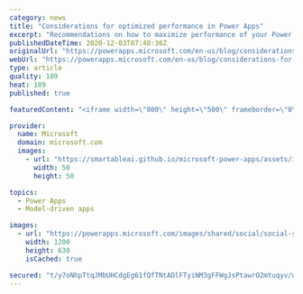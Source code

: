 ```yaml
---
category: news
title: "Considerations for optimized performance in Power Apps"
excerpt: "Recommendations on how to maximize performance of your Power Apps "
publishedDateTime: 2020-12-03T07:40:36Z
originalUrl: "https://powerapps.microsoft.com/en-us/blog/considerations-for-optimized-performance-in-power-apps/"
webUrl: "https://powerapps.microsoft.com/en-us/blog/considerations-for-optimized-performance-in-power-apps/"
type: article
quality: 189
heat: 189
published: true

featuredContent: "<iframe width=\"800\" height=\"500\" frameborder=\"0\" src=\"https://www.youtube.com/embed/jcKoqC9Vfmo\" allow=\"accelerometer; autoplay; encrypted-media; gyroscope; picture-in-picture\" allowfullscreen></iframe>"

provider:
  name: Microsoft
  domain: microsoft.com
  images:
    - url: "https://smartableai.github.io/microsoft-power-apps/assets/images/organizations/microsoft.com-50x50.jpg"
      width: 50
      height: 50

topics:
  - Power Apps
  - Model-driven apps

images:
  - url: "https://powerapps.microsoft.com/images/shared/social/social-share-post-ignite.png"
    width: 1200
    height: 630
    isCached: true

secured: "t/y7oNhpTtqJMbUHCdgEg61fQfTNtADlFTyiNM3gFFWgJsPtawrO2mtuqyv/w6dCHAX83+n4MPgaZVgwn/fEqwJgWSwTbBraabF1GGr66Gu80LZXsq0BMeMy5SeWnmD9Vkd5Tl7dOVscWc+w2iR77NPO9EG15jVu3cc5VZwW76Lxi7O2y38PlhMTryCYUBVW+2RT1zDrIO2bx+tqpSW+K7yCeto/mdnXkOmPiyZQVo08YZRfx0H0GpC/sYfaYU+wRUgExigNkN454ahvdGsQGoOpJofzMwm9mcU9L/IPwyCmwHqFSo00/Lyg1LEhKF2IAq41Tcx7OfyMy7UBdRFRR4TaFv5vAfFcg8H3XoGhPVMtL2Ecoe/4cxJRFcU2FrfgqPxb1xBVv6egv39jGKNB7IH1LwN3UZTWHNEk/MSPd0d4pFhsow0UWe/IuMbHrNx0s0AKOapoK0K5dN6bwOPhXw==;Sd6gT9Gwcn9DUSSijndy0A=="
---
```



